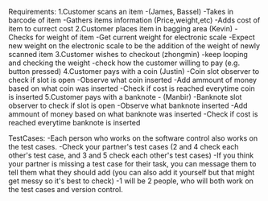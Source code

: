 Requirements:
1.Customer scans an item -(James, Bassel)
  -Takes in barcode of item
  -Gathers items information (Price,weight,etc)
  -Adds cost of item to currect cost
2.Customer places item in bagging area (Kevin)
  -Checks for weight of item
  -Get current weight for electronic scale
  -Expect new weight on the electronic scale to be the addition of the weight of newly scanned item
3.Customer wishes to checkout (zhongmin)
  -keep looping and checking the weight
  -check how the customer willing to pay (e.g. button pressed)
4.Customer pays with a coin (Justin)
  -Coin slot observer to check if slot is open
  -Observe what coin inserted
  -Add ammount of money based on what coin was inserted
  -Check if cost is reached everytime coin is inserted
5.Customer pays with a banknote - (Manbir)
  -Banknote slot observer to check if slot is open
  -Observe what banknote inserted
  -Add ammount of money based on what banknote was inserted
  -Check if cost is reached everytime banknote is inserted

TestCases:
-Each person who works on the software control also works on the test cases.
-Check your partner's test cases (2 and 4 check each other's test case, and 3 and 5 check each other's test cases)
-If you think your partner is missing a test case for their task, you can message them to tell them what they should add (you can also add it yourself but that might get messy so it's best to check)
-1 will be 2 people, who will both work on the test cases and version control.
